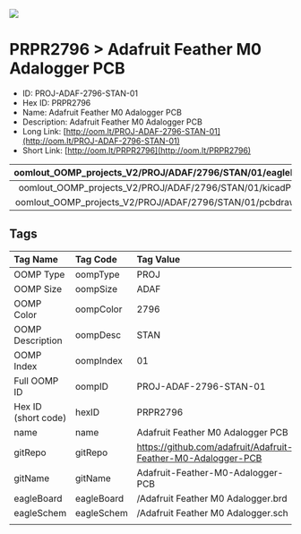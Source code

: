 


  
![][im]
# PRPR2796 > Adafruit Feather M0 Adalogger PCB

- ID: PROJ-ADAF-2796-STAN-01
- Hex ID: PRPR2796
- Name: Adafruit Feather M0 Adalogger PCB
- Description: Adafruit Feather M0 Adalogger PCB
- Long Link: [http://oom.lt/PROJ-ADAF-2796-STAN-01](http://oom.lt/PROJ-ADAF-2796-STAN-01)
- Short Link: [http://oom.lt/PRPR2796](http://oom.lt/PRPR2796)
  

|oomlout_OOMP_projects_V2/PROJ/ADAF/2796/STAN/01/eagleImage.png|oomlout_OOMP_projects_V2/PROJ/ADAF/2796/STAN/01/eagleSchemImage.png|oomlout_OOMP_projects_V2/PROJ/ADAF/2796/STAN/01/kicadPcb3dFront.png|oomlout_OOMP_projects_V2/PROJ/ADAF/2796/STAN/01/kicadPcb3dBack.png|
| :---: | :---: | :---: | :---: |
|oomlout_OOMP_projects_V2/PROJ/ADAF/2796/STAN/01/kicadPcb3d.png|oomlout_OOMP_projects_V2/PROJ/ADAF/2796/STAN/01/bomBack.png|oomlout_OOMP_projects_V2/PROJ/ADAF/2796/STAN/01/bomFront.png|oomlout_OOMP_projects_V2/PROJ/ADAF/2796/STAN/01/pcbdraw.svg|
|oomlout_OOMP_projects_V2/PROJ/ADAF/2796/STAN/01/pcbdrawBack.svg||||

## Tags
  

|Tag Name|Tag Code|Tag Value|
| :--- | :--- | :--- |
|OOMP Type|oompType|PROJ|
|OOMP Size|oompSize|ADAF|
|OOMP Color|oompColor|2796|
|OOMP Description|oompDesc|STAN|
|OOMP Index|oompIndex|01|
|Full OOMP ID|oompID|PROJ-ADAF-2796-STAN-01|
|Hex ID (short code)|hexID|PRPR2796|
|name|name|Adafruit Feather M0 Adalogger PCB|
|gitRepo|gitRepo|https://github.com/adafruit/Adafruit-Feather-M0-Adalogger-PCB|
|gitName|gitName|Adafruit-Feather-M0-Adalogger-PCB|
|eagleBoard|eagleBoard|/Adafruit Feather M0 Adalogger.brd|
|eagleSchem|eagleSchem|/Adafruit Feather M0 Adalogger.sch|
||||



[im]: PROJ/ADAF/2796/STAN/01/kicadPcb3d_450.png
